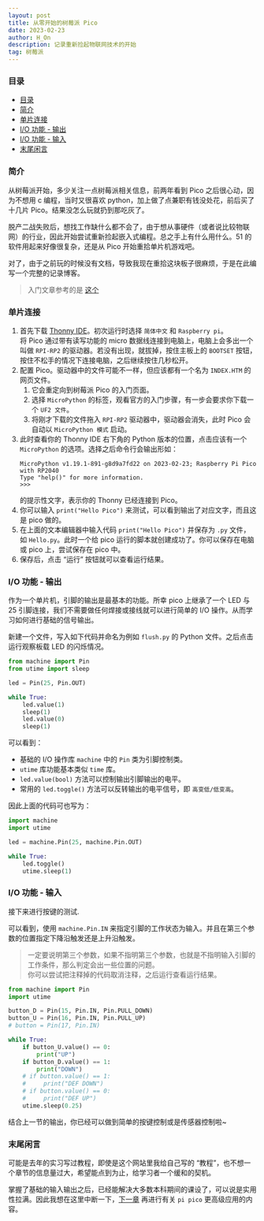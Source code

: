 ```yaml
---
layout: post
title: 从零开始的树莓派 Pico
date: 2023-02-23
author: H_On
description: 记录重新捡起物联网技术的开始
tag: 树莓派
---
```


### 目录
- [目录](#目录)
- [简介](#简介)
- [单片连接](#单片连接)
- [I/O 功能 - 输出](#io-功能---输出)
- [I/O 功能 - 输入](#io-功能---输入)
- [末尾闲言](#末尾闲言)

### 简介
从树莓派开始，多少关注一点树莓派相关信息，前两年看到 Pico 之后很心动，因为不想用 c 编程，当时又很喜欢 python，加上做了点兼职有钱没处花，前后买了十几片 Pico。结果没怎么玩就扔到那吃灰了。

脱产二战失败后，想找工作缺什么都不会了，由于想从事硬件（或者说比较物联网）的行业，因此开始尝试重新捡起嵌入式编程。总之手上有什么用什么。51 的软件用起来好像很复杂，还是从 Pico 开始重拾单片机游戏吧。

对了，由于之前玩的时候没有文档，导致我现在重拾这块板子很麻烦，于是在此编写一个完整的记录博客。

> 入门文章参考的是 [这个](http://92maker.com/?p=1017)

### 单片连接
1. 首先下载 [Thonny IDE](https://thonny.org/)。初次运行时选择 `简体中文` 和 `Raspberry pi`。
   <br>将 Pico 通过带有读写功能的 micro 数据线连接到电脑上，电脑上会多出一个叫做 `RPI-RP2` 的驱动器。若没有出现，就拔掉，按住主板上的 `BOOTSET` 按钮，按住不松手的情况下连接电脑，之后继续按住几秒松开。
2. 配置 Pico。驱动器中的文件可能不一样，但应该都有一个名为 `INDEX.HTM` 的网页文件。
   1. 它会重定向到树莓派 Pico 的入门页面。
   2. 选择 `MicroPython` 的标签，观看官方的入门步骤，有一步会要求你下载一个 `UF2 文件`。
   3. 将刚才下载的文件拖入 `RPI-RP2` 驱动器中，驱动器会消失，此时 Pico 会自动以 `MicroPython 模式` 启动。
3. 此时查看你的 Thonny IDE 右下角的 Python 版本的位置，点击应该有一个 `MicroPython` 的选项。选择之后命令行会输出形如：
    ```
    MicroPython v1.19.1-891-g8d9a7fd22 on 2023-02-23; Raspberry Pi Pico with RP2040
    Type "help()" for more information.
    >>>
    ```
    的提示性文字，表示你的 Thonny 已经连接到 Pico。
4. 你可以输入 `print("Hello Pico")` 来测试，可以看到输出了对应文字，而且这是 pico 做的。
5. 在上面的文本编辑器中输入代码 `print("Hello Pico")` 并保存为 `.py` 文件，如 `Hello.py`。此时一个给 pico 运行的脚本就创建成功了。你可以保存在电脑或 pico 上，尝试保存在 pico 中。
6. 保存后，点击 “运行” 按钮就可以查看运行结果。

### I/O 功能 - 输出
作为一个单片机，引脚的输出是最基本的功能。所幸 pico 上继承了一个 LED 与 25 引脚连接，我们不需要做任何焊接或接线就可以进行简单的 I/O 操作。从而学习如何进行基础的信号输出。

新建一个文件，写入如下代码并命名为例如 `flush.py` 的 Python 文件。之后点击运行观察板载 LED 的闪烁情况。
```py
from machine import Pin
from utime import sleep

led = Pin(25, Pin.OUT)

while True:
    led.value(1)
    sleep(1)
    led.value(0)
    sleep(1)
```
可以看到：
* 基础的 I/O 操作库 `machine` 中的 `Pin` 类为引脚控制类。
* `utime` 库功能基本类似 `time` 库。
* `led.value(bool)` 方法可以控制输出引脚输出的电平。
* 常用的 `led.toggle()` 方法可以反转输出的电平信号，即 `高变低/低变高`。

因此上面的代码可也写为：
```py
import machine
import utime

led = machine.Pin(25, machine.Pin.OUT)

while True:
    led.toggle()
    utime.sleep(1)
```

### I/O 功能 - 输入
接下来进行按键的测试.

可以看到，使用 `machine.Pin.IN` 来指定引脚的工作状态为输入。并且在第三个参数的位置指定下降沿触发还是上升沿触发。
> 一定要说明第三个参数，如果不指明第三个参数，也就是不指明输入引脚的工作条件，那么判定会出一些位置的问题。
> <br>你可以尝试把注释掉的代码取消注释，之后运行查看运行结果。

```py
from machine import Pin
import utime

button_D = Pin(15, Pin.IN, Pin.PULL_DOWN)
button_U = Pin(16, Pin.IN, Pin.PULL_UP)
# button = Pin(17, Pin.IN)

while True:
    if button_U.value() == 0:
        print("UP")
    if button_D.value() == 1:
        print("DOWN")
    # if button.value() == 1:
    #     print("DEF DOWN")
    # if button.value() == 0:
    #     print("DEF UP")
    utime.sleep(0.25)
```

结合上一节的输出，你已经可以做到简单的按键控制或是传感器控制啦~

### 末尾闲言
可能是去年的实习写过教程，即使是这个网站里我给自己写的 “教程”，也不想一个章节的信息量过大，希望能点到为止，给学习者一个缓和的契机。

掌握了基础的输入输出之后，已经能解决大多数本科期间的课设了，可以说是实用性拉满。因此我想在这里中断一下，[下一章]() 再进行有关 `pi pico` 更高级应用的内容。